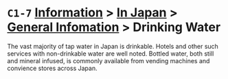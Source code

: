 # `C1-7` [Information](../../../) > [In Japan](../../) > [General Infomation](../) > Drinking Water

The vast majority of tap water in Japan is drinkable. Hotels and other such services with non-drinkable water are well noted. Bottled water, both still and mineral infused, is commonly available from vending machines and convience stores across Japan.
